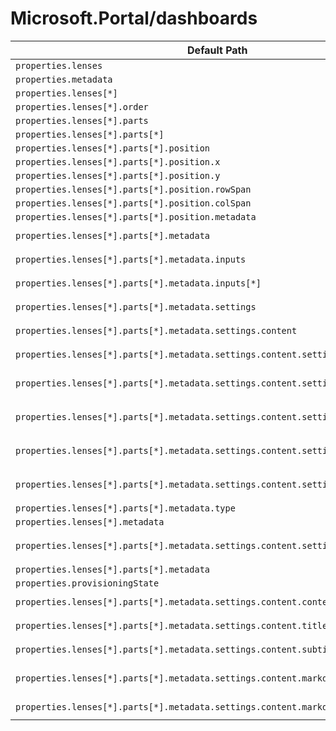 # Microsoft.Portal/dashboards

| Default Path | Alias |
|---|---|
| `properties.lenses` | `Microsoft.Portal/dashboards/lenses` |
| `properties.metadata` | `Microsoft.Portal/dashboards/metadata` |
| `properties.lenses[*]` | `Microsoft.Portal/dashboards/lenses[*]` |
| `properties.lenses[*].order` | `Microsoft.Portal/dashboards/lenses[*].order` |
| `properties.lenses[*].parts` | `Microsoft.Portal/dashboards/lenses[*].parts` |
| `properties.lenses[*].parts[*]` | `Microsoft.Portal/dashboards/lenses[*].parts[*]` |
| `properties.lenses[*].parts[*].position` | `Microsoft.Portal/dashboards/lenses[*].parts[*].position` |
| `properties.lenses[*].parts[*].position.x` | `Microsoft.Portal/dashboards/lenses[*].parts[*].position.x` |
| `properties.lenses[*].parts[*].position.y` | `Microsoft.Portal/dashboards/lenses[*].parts[*].position.y` |
| `properties.lenses[*].parts[*].position.rowSpan` | `Microsoft.Portal/dashboards/lenses[*].parts[*].position.rowSpan` |
| `properties.lenses[*].parts[*].position.colSpan` | `Microsoft.Portal/dashboards/lenses[*].parts[*].position.colSpan` |
| `properties.lenses[*].parts[*].position.metadata` | `Microsoft.Portal/dashboards/lenses[*].parts[*].position.metadata` |
| `properties.lenses[*].parts[*].metadata` | `Microsoft.Portal/dashboards/lenses[*].parts[*].metadata.Extension-HubsExtension-PartType-MarkdownPart` |
| `properties.lenses[*].parts[*].metadata.inputs` | `Microsoft.Portal/dashboards/lenses[*].parts[*].metadata.Extension-HubsExtension-PartType-MarkdownPart.inputs` |
| `properties.lenses[*].parts[*].metadata.inputs[*]` | `Microsoft.Portal/dashboards/lenses[*].parts[*].metadata.Extension-HubsExtension-PartType-MarkdownPart.inputs[*]` |
| `properties.lenses[*].parts[*].metadata.settings` | `Microsoft.Portal/dashboards/lenses[*].parts[*].metadata.Extension-HubsExtension-PartType-MarkdownPart.settings` |
| `properties.lenses[*].parts[*].metadata.settings.content` | `Microsoft.Portal/dashboards/lenses[*].parts[*].metadata.Extension-HubsExtension-PartType-MarkdownPart.settings.content` |
| `properties.lenses[*].parts[*].metadata.settings.content.settings` | `Microsoft.Portal/dashboards/lenses[*].parts[*].metadata.Extension-HubsExtension-PartType-MarkdownPart.settings.content.settings` |
| `properties.lenses[*].parts[*].metadata.settings.content.settings.content` | `Microsoft.Portal/dashboards/lenses[*].parts[*].metadata.Extension-HubsExtension-PartType-MarkdownPart.settings.content.settings.content` |
| `properties.lenses[*].parts[*].metadata.settings.content.settings.title` | `Microsoft.Portal/dashboards/lenses[*].parts[*].metadata.Extension-HubsExtension-PartType-MarkdownPart.settings.content.settings.title` |
| `properties.lenses[*].parts[*].metadata.settings.content.settings.subtitle` | `Microsoft.Portal/dashboards/lenses[*].parts[*].metadata.Extension-HubsExtension-PartType-MarkdownPart.settings.content.settings.subtitle` |
| `properties.lenses[*].parts[*].metadata.settings.content.settings.markdownUri` | `Microsoft.Portal/dashboards/lenses[*].parts[*].metadata.Extension-HubsExtension-PartType-MarkdownPart.settings.content.settings.markdownUri` |
| `properties.lenses[*].parts[*].metadata.type` | `Microsoft.Portal/dashboards/lenses[*].parts[*].metadata.type` |
| `properties.lenses[*].metadata` | `Microsoft.Portal/dashboards/lenses[*].metadata` |
| `properties.lenses[*].parts[*].metadata.settings.content.settings.markdownSource` | `Microsoft.Portal/dashboards/lenses[*].parts[*].metadata.Extension-HubsExtension-PartType-MarkdownPart.settings.content.settings.markdownSource` |
| `properties.lenses[*].parts[*].metadata` | `Microsoft.Portal/dashboards/lenses[*].parts[*].metadata` |
| `properties.provisioningState` | `Microsoft.Portal/dashboards/provisioningState` |
| `properties.lenses[*].parts[*].metadata.settings.content.content` | `Microsoft.Portal/dashboards/lenses[*].parts[*].metadata.Extension-HubsExtension-PartType-MarkdownPart.settings.content.content` |
| `properties.lenses[*].parts[*].metadata.settings.content.title` | `Microsoft.Portal/dashboards/lenses[*].parts[*].metadata.Extension-HubsExtension-PartType-MarkdownPart.settings.content.title` |
| `properties.lenses[*].parts[*].metadata.settings.content.subtitle` | `Microsoft.Portal/dashboards/lenses[*].parts[*].metadata.Extension-HubsExtension-PartType-MarkdownPart.settings.content.subtitle` |
| `properties.lenses[*].parts[*].metadata.settings.content.markdownSource` | `Microsoft.Portal/dashboards/lenses[*].parts[*].metadata.Extension-HubsExtension-PartType-MarkdownPart.settings.content.markdownSource` |
| `properties.lenses[*].parts[*].metadata.settings.content.markdownUri` | `Microsoft.Portal/dashboards/lenses[*].parts[*].metadata.Extension-HubsExtension-PartType-MarkdownPart.settings.content.markdownUri` |

